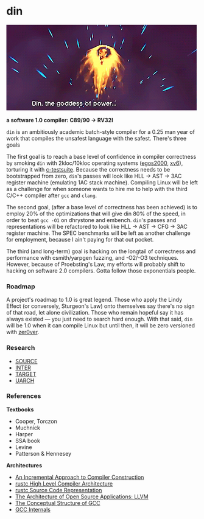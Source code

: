 # din
![](./din.gif)

**a software 1.0 compiler: C89/90 -> RV32I**

`din` is an ambitiously academic batch-style compiler for a 0.25 man year of work
that compiles the unsafest language with the safest. There's three goals

The first goal is to reach a base level of confidence in compiler correctness
by smoking `din` with 2kloc/10kloc operating systems ([egos2000](), [xv6]()),
torturing it with [c-testsuite](https://github.com/c-testsuite/c-testsuite).
Because the correctness needs to be bootstrapped from zero, `din`'s passes will
look like HLL -> AST -> 3AC register machine (emulating 1AC stack machine).
Compiling Linux will be left as a challenge for when someone wants to hire me to
help with the third C/C++ compiler after `gcc` and `clang`.

The second goal, (after a base level of correctness has been achieved) is to
employ 20% of the optimizations that will give din 80% of the speed, in order
to beat `gcc -O1` on dhrystone and embench. `din`'s passes and representations
will be refactored to look like HLL -> AST -> CFG -> 3AC register machine. The
SPEC benchmarks will be left as another challenge for employment, because I ain't
paying for that out pocket.

The third (and long-term) goal is hacking on the longtail of correctness and
performance with csmith/yarpgen fuzzing, and -O2/-O3 techniques. However,
because of Proebsting's Law, my efforts will probably shift to hacking on
software 2.0 compilers. Gotta follow those exponentials people.

### Roadmap
A project's roadmap to 1.0 is great legend. Those who apply the Lindy Effect (or
conversely, Sturgeon's Law) onto themselves say there's no sign of that road, let
alone civilization. Those who remain hopeful say it has always existed — you just
need to search hard enough. With that said, `din` will be 1.0 when it can compile
Linux but until then, it will be zero versioned with [zer0ver](https://0ver.org/).

### Research
- [SOURCE](./examples/SOURCE)
- [INTER](./examples/INTER)
- [TARGET](./examples/TARGET)
- [UARCH](./examples/UARCH)

### References
**Textbooks**
- Cooper, Torczon
- Muchnick
- Harper
- SSA book
- Levine
- Patterson & Hennesey

**Architectures**
- [An Incremental Approach to Compiler Construction](http://scheme2006.cs.uchicago.edu/11-ghuloum.pdf)
- [rustc High Level Compiler Architecture](https://rustc-dev-guide.rust-lang.org/part-2-intro.html)
- [rustc Source Code Representation](https://rustc-dev-guide.rust-lang.org/part-3-intro.html)
- [The Architecture of Open Source Applications: LLVM](https://aosabook.org/en/v1/llvm.html)
- [The Conceptual Structure of GCC](https://www.cse.iitb.ac.in/grc/intdocs/gcc-conceptual-structure.html#The-GCC-IRs)
- [GCC Internals](https://gcc.gnu.org/onlinedocs/gccint/)